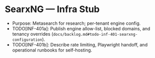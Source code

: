 # SearxNG — Infra Stub

- Purpose: Metasearch for research; per-tenant engine config.
- TODO[INF-401a]: Publish engine allow-list, blocked domains, and tenancy overrides (`docs/backlog.md#todo-inf-401-searxng-configuration`).
- TODO[INF-401b]: Describe rate limiting, Playwright handoff, and operational runbooks for self-hosting.

